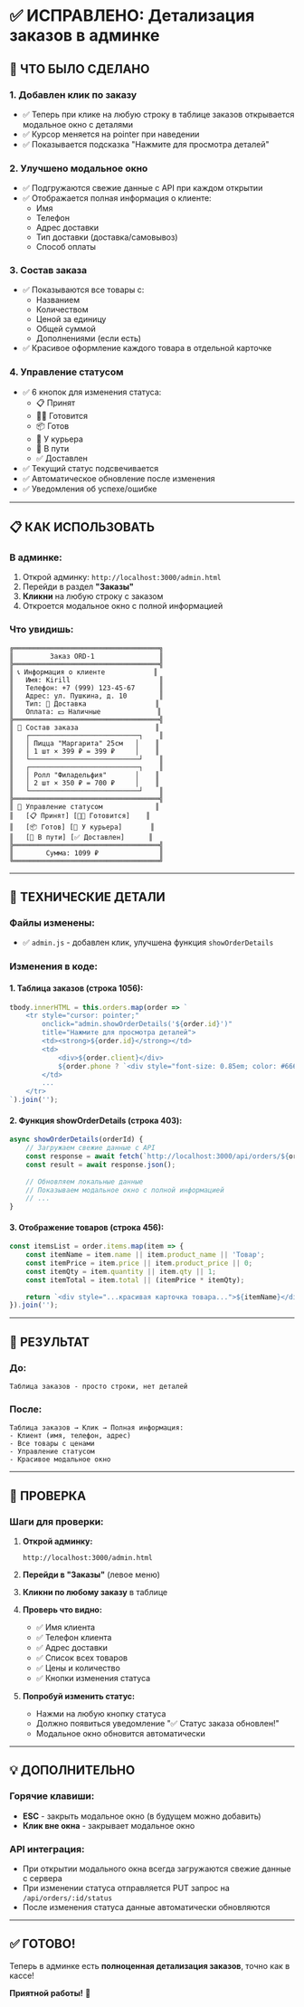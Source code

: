 # ✅ ИСПРАВЛЕНО: Детализация заказов в админке

## 🎯 ЧТО БЫЛО СДЕЛАНО

### 1. **Добавлен клик по заказу**
- ✅ Теперь при клике на любую строку в таблице заказов открывается модальное окно с деталями
- ✅ Курсор меняется на pointer при наведении
- ✅ Показывается подсказка "Нажмите для просмотра деталей"

### 2. **Улучшено модальное окно**
- ✅ Подгружаются свежие данные с API при каждом открытии
- ✅ Отображается полная информация о клиенте:
  - Имя
  - Телефон
  - Адрес доставки
  - Тип доставки (доставка/самовывоз)
  - Способ оплаты

### 3. **Состав заказа**
- ✅ Показываются все товары с:
  - Названием
  - Количеством
  - Ценой за единицу
  - Общей суммой
  - Дополнениями (если есть)
- ✅ Красивое оформление каждого товара в отдельной карточке

### 4. **Управление статусом**
- ✅ 6 кнопок для изменения статуса:
  - 📋 Принят
  - 👨‍🍳 Готовится
  - 📦 Готов
  - 🚚 У курьера
  - 🛵 В пути
  - ✅ Доставлен
- ✅ Текущий статус подсвечивается
- ✅ Автоматическое обновление после изменения
- ✅ Уведомления об успехе/ошибке

---

## 📋 КАК ИСПОЛЬЗОВАТЬ

### **В админке:**

1. Открой админку: `http://localhost:3000/admin.html`
2. Перейди в раздел **"Заказы"**
3. **Кликни** на любую строку с заказом
4. Откроется модальное окно с полной информацией

### **Что увидишь:**

```
╔════════════════════════════════════╗
║         Заказ ORD-1                ║
╠════════════════════════════════════╣
║ 📞 Информация о клиенте            ║
║   Имя: Kirill                      ║
║   Телефон: +7 (999) 123-45-67      ║
║   Адрес: ул. Пушкина, д. 10        ║
║   Тип: 🚚 Доставка                 ║
║   Оплата: 💵 Наличные              ║
╠════════════════════════════════════╣
║ 🛒 Состав заказа                   ║
║   ┌───────────────────────────┐    ║
║   │ Пицца "Маргарита" 25см   │    ║
║   │ 1 шт × 399 ₽ = 399 ₽     │    ║
║   └───────────────────────────┘    ║
║   ┌───────────────────────────┐    ║
║   │ Ролл "Филадельфия"       │    ║
║   │ 2 шт × 350 ₽ = 700 ₽     │    ║
║   └───────────────────────────┘    ║
╠════════════════════════════════════╣
║ 🎯 Управление статусом             ║
║   [📋 Принят] [👨‍🍳 Готовится]    ║
║   [📦 Готов] [🚚 У курьера]       ║
║   [🛵 В пути] [✅ Доставлен]      ║
╠════════════════════════════════════╣
║        Сумма: 1099 ₽               ║
╚════════════════════════════════════╝
```

---

## 🔧 ТЕХНИЧЕСКИЕ ДЕТАЛИ

### **Файлы изменены:**
- ✅ `admin.js` - добавлен клик, улучшена функция `showOrderDetails`

### **Изменения в коде:**

#### 1. **Таблица заказов** (строка 1056):
```javascript
tbody.innerHTML = this.orders.map(order => `
    <tr style="cursor: pointer;" 
        onclick="admin.showOrderDetails('${order.id}')" 
        title="Нажмите для просмотра деталей">
        <td><strong>${order.id}</strong></td>
        <td>
            <div>${order.client}</div>
            ${order.phone ? `<div style="font-size: 0.85em; color: #666;">${order.phone}</div>` : ''}
        </td>
        ...
    </tr>
`).join('');
```

#### 2. **Функция showOrderDetails** (строка 403):
```javascript
async showOrderDetails(orderId) {
    // Загружаем свежие данные с API
    const response = await fetch(`http://localhost:3000/api/orders/${orderId}`);
    const result = await response.json();
    
    // Обновляем локальные данные
    // Показываем модальное окно с полной информацией
    // ...
}
```

#### 3. **Отображение товаров** (строка 456):
```javascript
const itemsList = order.items.map(item => {
    const itemName = item.name || item.product_name || 'Товар';
    const itemPrice = item.price || item.product_price || 0;
    const itemQty = item.quantity || item.qty || 1;
    const itemTotal = item.total || (itemPrice * itemQty);
    
    return `<div style="...красивая карточка товара...">${itemName}</div>`;
}).join('');
```

---

## 🎉 РЕЗУЛЬТАТ

### **До:**
```
Таблица заказов - просто строки, нет деталей
```

### **После:**
```
Таблица заказов → Клик → Полная информация:
- Клиент (имя, телефон, адрес)
- Все товары с ценами
- Управление статусом
- Красивое модальное окно
```

---

## 🚀 ПРОВЕРКА

### **Шаги для проверки:**

1. **Открой админку:**
   ```
   http://localhost:3000/admin.html
   ```

2. **Перейди в "Заказы"** (левое меню)

3. **Кликни по любому заказу** в таблице

4. **Проверь что видно:**
   - ✅ Имя клиента
   - ✅ Телефон клиента
   - ✅ Адрес доставки
   - ✅ Список всех товаров
   - ✅ Цены и количество
   - ✅ Кнопки изменения статуса

5. **Попробуй изменить статус:**
   - Нажми на любую кнопку статуса
   - Должно появиться уведомление "✅ Статус заказа обновлен!"
   - Модальное окно обновится автоматически

---

## 💡 ДОПОЛНИТЕЛЬНО

### **Горячие клавиши:**
- **ESC** - закрыть модальное окно (в будущем можно добавить)
- **Клик вне окна** - закрывает модальное окно

### **API интеграция:**
- При открытии модального окна всегда загружаются свежие данные с сервера
- При изменении статуса отправляется PUT запрос на `/api/orders/:id/status`
- После изменения статуса данные автоматически обновляются

---

## ✅ ГОТОВО!

Теперь в админке есть **полноценная детализация заказов**, точно как в кассе!

**Приятной работы!** 🎊

